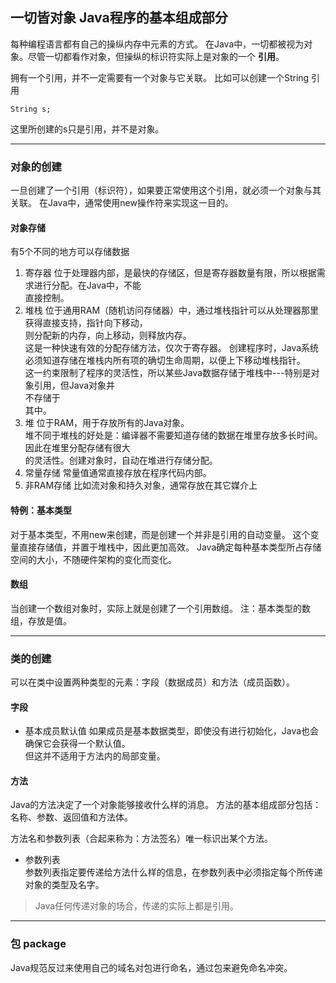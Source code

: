 ## 一切皆对象 Java程序的基本组成部分

每种编程语言都有自己的操纵内存中元素的方式。
在Java中，一切都被视为对象。尽管一切都看作对象，但操纵的标识符实际上是对象的一个 **引用**。

拥有一个引用，并不一定需要有一个对象与它关联。
比如可以创建一个String 引用

	String s;

这里所创建的s只是引用，并不是对象。

---

### 对象的创建

一旦创建了一个引用（标识符），如果要正常使用这个引用，就必须一个对象与其关联。
在Java中，通常使用new操作符来实现这一目的。

#### 对象存储

有5个不同的地方可以存储数据

1. 寄存器
位于处理器内部，是最快的存储区，但是寄存器数量有限，所以根据需求进行分配。在Java中，不能  
直接控制。
2. 堆栈
位于通用RAM（随机访问存储器）中，通过堆栈指针可以从处理器那里获得直接支持，指针向下移动，  
则分配新的内存，向上移动，则释放内存。  
这是一种快速有效的分配存储方法，仅次于寄存器。
创建程序时，Java系统必须知道存储在堆栈内所有项的确切生命周期，以便上下移动堆栈指针。  
这一约束限制了程序的灵活性，所以某些Java数据存储于堆栈中---特别是对象引用，但Java对象并  
不存储于  
其中。
3. 堆
位于RAM，用于存放所有的Java对象。  
堆不同于堆栈的好处是：编译器不需要知道存储的数据在堆里存放多长时间。因此在堆里分配存储有很大  
的灵活性。创建对象时，自动在堆进行存储分配。
4. 常量存储
常量值通常直接存放在程序代码内部。
5. 非RAM存储
比如流对象和持久对象，通常存放在其它媒介上


#### 特例：基本类型


对于基本类型，不用new来创建，而是创建一个并非是引用的自动变量。 
这个变量直接存储值，并置于堆栈中，因此更加高效。
Java确定每种基本类型所占存储空间的大小，不随硬件架构的变化而变化。

#### 数组

当创建一个数组对象时，实际上就是创建了一个引用数组。
注：基本类型的数组，存放是值。


---

### 类的创建

可以在类中设置两种类型的元素：字段（数据成员）和方法（成员函数）。

#### 字段


* 基本成员默认值
如果成员是基本数据类型，即使没有进行初始化，Java也会确保它会获得一个默认值。  
但这并不适用于方法内的局部变量。

#### 方法

Java的方法决定了一个对象能够接收什么样的消息。
方法的基本组成部分包括：名称、参数、返回值和方法体。

方法名和参数列表（合起来称为：方法签名）唯一标识出某个方法。

* 参数列表  
参数列表指定要传递给方法什么样的信息，在参数列表中必须指定每个所传递对象的类型及名字。
>Java任何传递对象的场合，传递的实际上都是引用。

---

### 包 package

Java规范反过来使用自己的域名对包进行命名，通过包来避免命名冲突。

